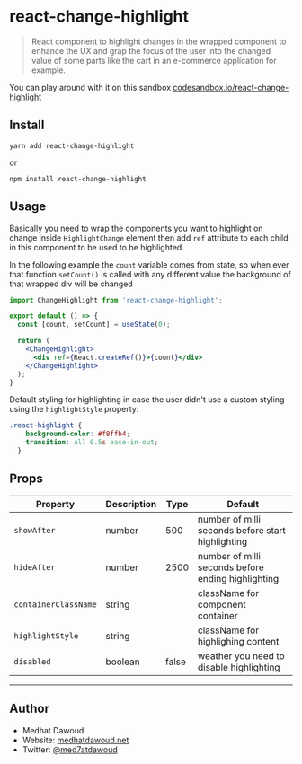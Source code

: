 # react-change-highlight
> React component to highlight changes in the wrapped component to enhance the UX and grap the focus of the user into the changed value of some parts like the cart in an e-commerce application for example.

You can play around with it on this sandbox [codesandbox.io/react-change-highlight](https://codesandbox.io/embed/vigorous-benz-fcwh9)


## Install
```
yarn add react-change-highlight
```
or
```
npm install react-change-highlight
```

## Usage
Basically you need to wrap the components you want to highlight on change inside `HighlightChange` element then add `ref` attribute to each child in this component to be used to be highlighted.

In the following example the `count` variable comes from state, so when ever that function `setCount()` is called with any different value the background of that wrapped div will be changed
```jsx
import ChangeHighlight from 'react-change-highlight';

export default () => {
  const [count, setCount] = useState(0);

  return (
    <ChangeHighlight>
      <div ref={React.createRef()}>{count}</div>
    </ChangeHighlight>
  );
}
```

Default styling for highlighting in case the user didn't use a custom styling using the `highlightStyle` property:
```css
.react-highlight {
    background-color: #f8ffb4;
    transition: all 0.5s ease-in-out;
  }
```

## Props
|Property|Description|Type|Default|
|--|--|--|--|
|`showAfter`|number|500|number of milli seconds before start highlighting|
|`hideAfter`|number|2500|number of milli seconds before ending highlighting|
|`containerClassName`|string||className for component container|
|`highlightStyle`|string||className for highlighing content|
|`disabled`|boolean|false|weather you need to disable highlighting|
---

## Author
- Medhat Dawoud
- Website: [medhatdawoud.net](http://medhatdawoud.net)
- Twitter: [@med7atdawoud](http://twitter.com/med7atdawoud)